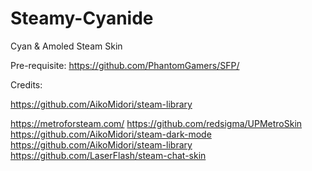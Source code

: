 # Steamy-Cyanide
Cyan &amp; Amoled Steam Skin

Pre-requisite:
https://github.com/PhantomGamers/SFP/

Credits:

https://github.com/AikoMidori/steam-library

https://metroforsteam.com/
https://github.com/redsigma/UPMetroSkin
https://github.com/AikoMidori/steam-dark-mode
https://github.com/AikoMidori/steam-library
https://github.com/LaserFlash/steam-chat-skin